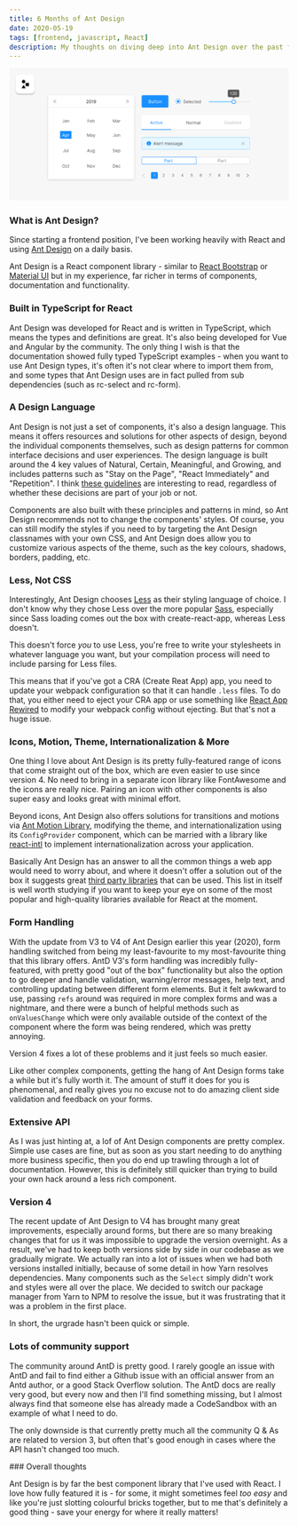 ```yaml
---
title: 6 Months of Ant Design
date: 2020-05-19
tags: [frontend, javascript, React]
description: My thoughts on diving deep into Ant Design over the past few months
---
```


![Ant Design Components](./technical/antd.png)

### What is Ant Design?

Since starting a frontend position, I've been working heavily with React and using <a href="https://ant.design/" target="_blank" rel="noopener noreferrer">Ant Design</a> on a daily basis.

Ant Design is a React component library - similar to <a href="https://react-bootstrap.github.io/" target="_blank" rel="noopener noreferrer">React Bootstrap</a> or <a href="https://material-ui.com/" target="_blank" rel="noopener noreferrer">Material UI</a> but in my experience, far richer in terms of components, documentation and functionality.

### Built in TypeScript for React

Ant Design was developed for React and is written in TypeScript, which means the types and definitions are great. It's also being developed for Vue and Angular by the community. The only thing I wish is that the documentation showed fully typed TypeScript examples - when you want to use Ant Design types, it's often it's not clear where to import them from, and some types that Ant Design uses are in fact pulled from sub dependencies (such as rc-select and rc-form).

### A Design Language

Ant Design is not just a set of components, it's also a design language. This means it offers resources and solutions for other aspects of design, beyond the individual components themselves, such as design patterns for common interface decisions and user experiences. The design language is built around the 4 key values of Natural, Certain, Meaningful, and Growing, and includes patterns such as "Stay on the Page", "React Immediately" and "Repetition". I think <a href="https://ant.design/docs/spec/overview" target="_blank" rel="noopener noreferrer">these guidelines</a> are interesting to read, regardless of whether these decisions are part of your job or not.

Components are also built with these principles and patterns in mind, so Ant Design recommends not to change the components' styles. Of course, you can still modify the styles if you need to by targeting the Ant Design classnames with your own CSS, and Ant Design does allow you to customize various aspects of the theme, such as the key colours, shadows, borders, padding, etc.

### Less, Not CSS

Interestingly, Ant Design chooses <a href="http://lesscss.org/" target="_blank" rel="noopener noreferrer">Less</a> as their styling language of choice. I don't know why they chose Less over the more popular <a href="https://sass-lang.com/" target="_blank" rel="noopener noreferrer">Sass</a>, especially since Sass loading comes out the box with create-react-app, whereas Less doesn't.

This doesn't force _you_ to use Less, you're free to write your stylesheets in whatever language you want, but your compilation process will need to include parsing for Less files.

This means that if you've got a CRA (Create Reat App) app, you need to update your webpack configuration so that it can handle `.less` files. To do that, you either need to eject your CRA app or use something like <a href="https://github.com/timarney/react-app-rewired" target="_blank" rel="noopener noreferrer">React App Rewired</a> to modify your webpack config without ejecting. But that's not a huge issue.

### Icons, Motion, Theme, Internationalization & More

One thing I love about Ant Design is its pretty fully-featured range of icons that come straight out of the box, which are even easier to use since version 4. No need to bring in a separate icon library like FontAwesome and the icons are really nice. Pairing an icon with other components is also super easy and looks great with minimal effort.

Beyond icons, Ant Design also offers solutions for transitions and motions via <a href="https://motion.ant.design/" target="_blank" rel="noopener noreferrer">Ant Motion Library</a>, modifying the theme, and internationalization using its `ConfigProvider` component, which can be married with a library like <a href="" target="_blank" rel="noopener noreferrer">react-intl</a> to implement internationalization across your application.

Basically Ant Design has an answer to all the common things a web app would need to worry about, and where it doesn't offer a solution out of the box it suggests great <a href="https://ant.design/docs/react/recommendation" target="_blank" rel="noopener noreferrer">third party libraries</a> that can be used. This list in itself is well worth studying if you want to keep your eye on some of the most popular and high-quality libraries available for React at the moment.

### Form Handling

With the update from V3 to V4 of Ant Design earlier this year (2020), form handling switched from being my least-favourite to my most-favourite thing that this library offers. AntD V3's form handling was incredibly fully-featured, with pretty good "out of the box" functionality but also the option to go deeper and handle validation, warning/error messages, help text, and controlling updating between different form elements. But it felt awkward to use, passing `refs` around was required in more complex forms and was a nightmare, and there were a bunch of helpful methods such as `onValuesChange` which were only available outside of the context of the component where the form was being rendered, which was pretty annoying.

Version 4 fixes a lot of these problems and it just feels so much easier.

Like other complex components, getting the hang of Ant Design forms take a while but it's fully worth it. The amount of stuff it does for you is phenomenal, and really gives you no excuse not to do amazing client side validation and feedback on your forms.

### Extensive API

As I was just hinting at, a lof of Ant Design components are pretty complex. Simple use cases are fine, but as soon as you start needing to do anything more business specific, then you do end up trawling through a lot of documentation. However, this is definitely still quicker than trying to build your own hack around a less rich component.

### Version 4

The recent update of Ant Design to V4 has brought many great improvements, especially around forms, but there are so many breaking changes that for us it was impossible to upgrade the version overnight. As a result, we've had to keep both versions side by side in our codebase as we gradually migrate. We actually ran into a lot of issues when we had both versions installed initially, because of some detail in how Yarn resolves dependencies. Many components such as the `Select` simply didn't work and styles were all over the place. We decided to switch our package manager from Yarn to NPM to resolve the issue, but it was frustrating that it was a problem in the first place.

In short, the urgrade hasn't been quick or simple.

### Lots of community support

The community around AntD is pretty good. I rarely google an issue with AntD and fail to find either a Github issue with an official answer from an Antd author, or a good Stack Overflow solution. The AntD docs are really very good, but every now and then I'll find something missing, but I almost always find that someone else has already made a CodeSandbox with an example of what I need to do.

The only downside is that currently pretty much all the community Q & As are related to version 3, but often that's good enough in cases where the API hasn't changed too much.

### Overall thoughts

Ant Design is by far the best component library that I've used with React. I love how fully featured it is - for some, it might sometimes feel _too easy_ and like you're just slotting colourful bricks together, but to me that's definitely a good thing - save your energy for where it really matters!
